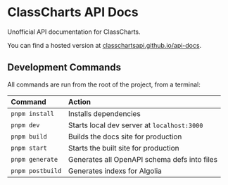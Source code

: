 # ClassCharts API Docs

Unofficial API documentation for ClassCharts.

You can find a hosted version at [classchartsapi.github.io/api-docs](https://classchartsapi.github.io/api-docs/).

## Development Commands

All commands are run from the root of the project, from a terminal:

| Command                    | Action                                           |
| :------------------------- | :----------------------------------------------- |
| `pnpm install`             | Installs dependencies                            |
| `pnpm dev`                 | Starts local dev server at `localhost:3000`      |
| `pnpm build`               | Builds the docs site for production              |
| `pnpm start`               | Starts the built site for production             |
| `pnpm generate`            | Generates all OpenAPI schema defs into files     |
| `pnpm postbuild`           | Generates indexs for Algolia                     |
